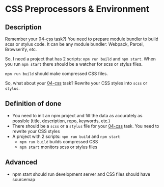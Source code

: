 # CSS Preprocessors & Environment

## Description

Remember your [04-css](https://github.com/solvdinc/react-laba-international-4/blob/main/lectures/04-css/task.md) task?) You need to prepare module bundler to build scss or stylus code. It can be any module bundler: Webpack, Parcel, Browserify, etc.

So, I need a project that has 2 scripts: `npm run build` and `npm start`. When you run `npm start` there should be a watcher for scss or stylus files.

`npm run build` should make compressed CSS files.

So, what about your [04-css](https://github.com/solvdinc/react-laba-international-4/blob/main/lectures/04-css/task.md) task? Rewrite your CSS styles into `scss` or `stylus`.

## Definition of done

- You need to init an npm project and fill the data as accurately as possible (title, description, repo, keywords, etc.)
- There should be a `scss` or a `stylus` file for your [04-css](https://github.com/solvdinc/react-laba-international-4/blob/main/lectures/04-css/task.md) task. You need to rewrite your CSS styles
- A project with 2 scripts: `npm run build` and `npm start`
  - `npm run build` builds compressed CSS
  - `npm start` monitors scss or stylus files

## Advanced

- npm start should run development server and CSS files should have sourcemap
